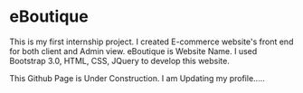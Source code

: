 # eBoutique
This is my first internship project. I created E-commerce website's front end for both client and Admin view. eBoutique is Website Name. I used Bootstrap 3.0, HTML, CSS, JQuery to develop this website.  


This Github Page is Under Construction.  I am Updating my profile.....
